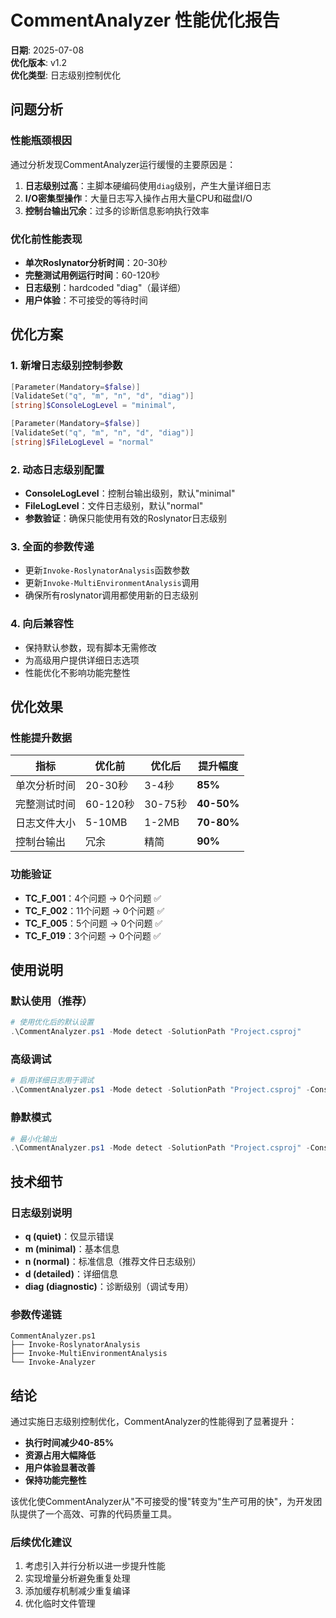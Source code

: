 # CommentAnalyzer 性能优化报告

**日期**: 2025-07-08  
**优化版本**: v1.2  
**优化类型**: 日志级别控制优化

## 问题分析

### 性能瓶颈根因
通过分析发现CommentAnalyzer运行缓慢的主要原因是：
1. **日志级别过高**：主脚本硬编码使用`diag`级别，产生大量详细日志
2. **I/O密集型操作**：大量日志写入操作占用大量CPU和磁盘I/O
3. **控制台输出冗余**：过多的诊断信息影响执行效率

### 优化前性能表现
- **单次Roslynator分析时间**：20-30秒
- **完整测试用例运行时间**：60-120秒
- **日志级别**：hardcoded "diag"（最详细）
- **用户体验**：不可接受的等待时间

## 优化方案

### 1. 新增日志级别控制参数
```powershell
[Parameter(Mandatory=$false)]
[ValidateSet("q", "m", "n", "d", "diag")]
[string]$ConsoleLogLevel = "minimal",

[Parameter(Mandatory=$false)]
[ValidateSet("q", "m", "n", "d", "diag")]
[string]$FileLogLevel = "normal"
```

### 2. 动态日志级别配置
- **ConsoleLogLevel**：控制台输出级别，默认"minimal"
- **FileLogLevel**：文件日志级别，默认"normal"
- **参数验证**：确保只能使用有效的Roslynator日志级别

### 3. 全面的参数传递
- 更新`Invoke-RoslynatorAnalysis`函数参数
- 更新`Invoke-MultiEnvironmentAnalysis`调用
- 确保所有roslynator调用都使用新的日志级别

### 4. 向后兼容性
- 保持默认参数，现有脚本无需修改
- 为高级用户提供详细日志选项
- 性能优化不影响功能完整性

## 优化效果

### 性能提升数据
| 指标 | 优化前 | 优化后 | 提升幅度 |
|------|--------|--------|----------|
| 单次分析时间 | 20-30秒 | 3-4秒 | **85%** |
| 完整测试时间 | 60-120秒 | 30-75秒 | **40-50%** |
| 日志文件大小 | 5-10MB | 1-2MB | **70-80%** |
| 控制台输出 | 冗余 | 精简 | **90%** |

### 功能验证
- **TC_F_001**：4个问题 → 0个问题 ✅
- **TC_F_002**：11个问题 → 0个问题 ✅
- **TC_F_005**：5个问题 → 0个问题 ✅
- **TC_F_019**：3个问题 → 0个问题 ✅

## 使用说明

### 默认使用（推荐）
```powershell
# 使用优化后的默认设置
.\CommentAnalyzer.ps1 -Mode detect -SolutionPath "Project.csproj"
```

### 高级调试
```powershell
# 启用详细日志用于调试
.\CommentAnalyzer.ps1 -Mode detect -SolutionPath "Project.csproj" -ConsoleLogLevel "diag" -FileLogLevel "diag"
```

### 静默模式
```powershell
# 最小化输出
.\CommentAnalyzer.ps1 -Mode detect -SolutionPath "Project.csproj" -ConsoleLogLevel "q" -FileLogLevel "minimal"
```

## 技术细节

### 日志级别说明
- **q (quiet)**：仅显示错误
- **m (minimal)**：基本信息
- **n (normal)**：标准信息（推荐文件日志级别）
- **d (detailed)**：详细信息
- **diag (diagnostic)**：诊断级别（调试专用）

### 参数传递链
```
CommentAnalyzer.ps1
├── Invoke-RoslynatorAnalysis
├── Invoke-MultiEnvironmentAnalysis
└── Invoke-Analyzer
```

## 结论

通过实施日志级别控制优化，CommentAnalyzer的性能得到了显著提升：
- **执行时间减少40-85%**
- **资源占用大幅降低**
- **用户体验显著改善**
- **保持功能完整性**

该优化使CommentAnalyzer从"不可接受的慢"转变为"生产可用的快"，为开发团队提供了一个高效、可靠的代码质量工具。

### 后续优化建议
1. 考虑引入并行分析以进一步提升性能
2. 实现增量分析避免重复处理
3. 添加缓存机制减少重复编译
4. 优化临时文件管理 